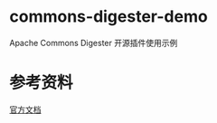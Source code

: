 # commons-digester-demo
Apache Commons Digester 开源插件使用示例

# 参考资料
[官方文档](https://commons.apache.org/proper/commons-digester/guide/core.html#doc.Usage)
